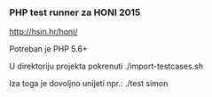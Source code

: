 <h3>PHP test runner za HONI 2015</h3>

http://hsin.hr/honi/

Potreban je PHP 5.6+

U direktoriju projekta pokrenuti
    ./import-testcases.sh

Iza toga je dovoljno unijeti npr.:
    ./test simon
